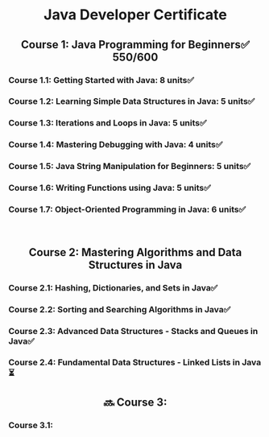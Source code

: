 <h1 align='center'> Java Developer Certificate </h1> 
<h2 align='center'> Course 1: Java Programming for Beginners✅ 550/600 </h2>

### Course 1.1: Getting Started with Java: 8 units✅
### Course 1.2: Learning Simple Data Structures in Java: 5 units✅
### Course 1.3: Iterations and Loops in Java: 5 units✅
### Course 1.4: Mastering Debugging with Java: 4 units✅
### Course 1.5: Java String Manipulation for Beginners: 5 units✅
### Course 1.6: Writing Functions using Java: 5 units✅
### Course 1.7: Object-Oriented Programming in Java: 6 units✅

<br>
<h2 align='center'> Course 2: Mastering Algorithms and Data Structures in Java </h2> 

### Course 2.1: Hashing, Dictionaries, and Sets in Java✅
### Course 2.2: Sorting and Searching Algorithms in Java✅
### Course 2.3: Advanced Data Structures - Stacks and Queues in Java✅
### Course 2.4: Fundamental Data Structures - Linked Lists in Java⏳

<h2 align='center'> 🔜 Course 3:  </h2> 

### Course 3.1:

